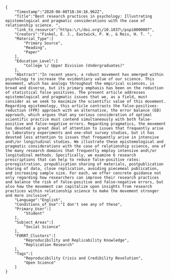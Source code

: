 
    {
        "Timestamp":"2020-06-08T18:34:16.962Z",
        "Title":"Best research practices in psychology: Illustrating epistemological and pragmatic considerations with the case of relationship science. ",
        "link_to_resource":"https:\/\/doi.org\/10.1037\/pspi0000007",
        "Creators":"Finkel, E. J., Eastwick, P. W., & Reis, H. T. ",
        "Material_Type":[
            "Primary Source",
            "Reading",
            "Paper"
        ],
        "Education_Level":[
            "College \/ Upper Division (Undergraduates)"
        ],
        "Abstract":"In recent years, a robust movement has emerged within psychology to increase the evidentiary value of our science. This movement, which has analogs throughout the empirical sciences, is broad and diverse, but its primary emphasis has been on the reduction of statistical false positives. The present article addresses epistemological and pragmatic issues that we, as a field, must consider as we seek to maximize the scientific value of this movement. Regarding epistemology, this article contrasts the false-positives-reduction (FPR) approach with an alternative, the error balance (EB) approach, which argues that any serious consideration of optimal scientific practice must contend simultaneously with both false-positive and false-negative errors. Regarding pragmatics, the movement has devoted a great deal of attention to issues that frequently arise in laboratory experiments and one-shot survey studies, but it has devoted less attention to issues that frequently arise in intensive and\/or longitudinal studies. We illustrate these epistemological and pragmatic considerations with the case of relationship science, one of the many research domains that frequently employ intensive and\/or longitudinal methods. Specifically, we examine 6 research prescriptions that can help to reduce false-positive rates: preregistration, prepublication sharing of materials, postpublication sharing of data, close replication, avoiding piecemeal publication, and increasing sample size. For each, we offer concrete guidance not only regarding how researchers can improve their research practices and balance the risk of false-positive and false-negative errors, but also how the movement can capitalize upon insights from research practices within relationship science to make the movement stronger and more inclusive",
        "Language":"English",
        "Conditions_of_Use":"I don't see any of these",
        "Primary_User":[
            "Student"
        ],
        "Subject_Areas":[
            "Social Science"
        ],
        "FORRT_Clusters":[
            "Reproducibility and Replicability Knowledge",
            "Replication Research"
        ],
        "Tags":[
            "Reproducibility Crisis and Credibility Revolution",
            "Open Science"
        ]
    }

